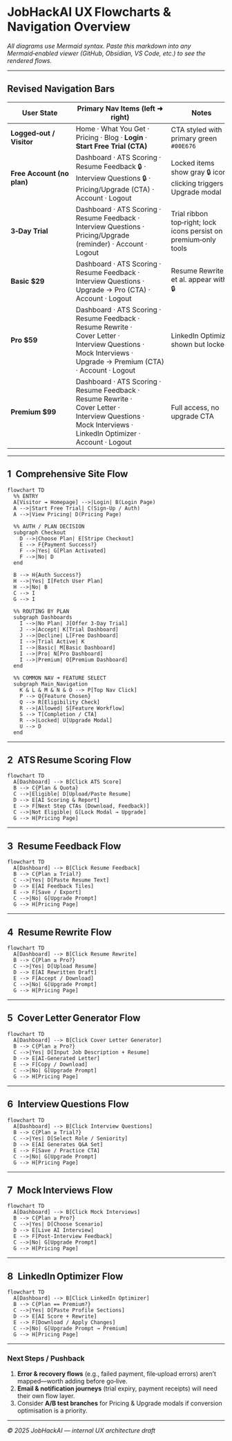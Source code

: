 # JobHackAI UX Flowcharts & Navigation Overview
_All diagrams use Mermaid syntax. Paste this markdown into any Mermaid‑enabled viewer (GitHub, Obsidian, VS Code, etc.) to see the rendered flows._

---

## Revised Navigation Bars

| User State | Primary Nav Items (left ➜ right) | Notes |
|------------|----------------------------------|-------|
| **Logged‑out / Visitor** | Home · What You Get · Pricing · Blog · **Login** · **Start Free Trial (CTA)** | CTA styled with primary green `#00E676` |
| **Free Account (no plan)** | Dashboard · ATS Scoring · Resume Feedback 🔒 · Interview Questions 🔒 · Pricing/Upgrade (CTA) · Account · Logout | Locked items show gray 🔒 icon; clicking triggers Upgrade modal |
| **3‑Day Trial** | Dashboard · ATS Scoring · Resume Feedback · Interview Questions · Pricing/Upgrade (reminder) · Account · Logout | Trial ribbon top‑right; lock icons persist on premium‑only tools |
| **Basic $29** | Dashboard · ATS Scoring · Resume Feedback · Interview Questions · Upgrade → Pro (CTA) · Account · Logout | Resume Rewrite et al. appear with 🔒 |
| **Pro $59** | Dashboard · ATS Scoring · Resume Feedback · Resume Rewrite · Cover Letter · Interview Questions · Mock Interviews · Upgrade → Premium (CTA) · Account · Logout | LinkedIn Optimizer shown but locked |
| **Premium $99** | Dashboard · ATS Scoring · Resume Feedback · Resume Rewrite · Cover Letter · Interview Questions · Mock Interviews · LinkedIn Optimizer · Account · Logout | Full access, no upgrade CTA |

---

## 1 Comprehensive Site Flow  

```mermaid
flowchart TD
  %% ENTRY
  A[Visitor ↠ Homepage] -->|Login| B(Login Page)
  A -->|Start Free Trial| C(Sign‑Up / Auth)
  A -->|View Pricing| D(Pricing Page)

  %% AUTH / PLAN DECISION
  subgraph Checkout
    D -->|Choose Plan| E[Stripe Checkout]
    E --> F{Payment Success?}
    F -->|Yes| G[Plan Activated]
    F -->|No| D
  end

  B --> H{Auth Success?}
  H -->|Yes| I[Fetch User Plan]
  H -->|No| B
  C --> I
  G --> I

  %% ROUTING BY PLAN
  subgraph Dashboards
    I -->|No Plan| J[Offer 3‑Day Trial]
    J -->|Accept| K[Trial Dashboard]
    J -->|Decline| L[Free Dashboard]
    I -->|Trial Active| K
    I -->|Basic| M[Basic Dashboard]
    I -->|Pro| N[Pro Dashboard]
    I -->|Premium| O[Premium Dashboard]
  end

  %% COMMON NAV ➜ FEATURE SELECT
  subgraph Main_Navigation
    K & L & M & N & O --> P[Top Nav Click]
    P --> Q{Feature Chosen}
    Q --> R[Eligibility Check]
    R -->|Allowed| S[Feature Workflow]
    S --> T[Completion / CTA]
    R -->|Locked| U[Upgrade Modal]
    U --> D
  end
```

---

## 2 ATS Resume Scoring Flow  

```mermaid
flowchart TD
  A[Dashboard] --> B[Click ATS Score]
  B --> C{Plan & Quota}
  C -->|Eligible| D[Upload/Paste Resume]
  D --> E[AI Scoring & Report]
  E --> F[Next Step CTAs (Download, Feedback)]
  C -->|Not Eligible| G[Lock Modal → Upgrade]
  G --> H[Pricing Page]
```

---

## 3 Resume Feedback Flow  

```mermaid
flowchart TD
  A[Dashboard] --> B[Click Resume Feedback]
  B --> C{Plan ≥ Trial?}
  C -->|Yes| D[Paste Resume Text]
  D --> E[AI Feedback Tiles]
  E --> F[Save / Export]
  C -->|No| G[Upgrade Prompt]
  G --> H[Pricing Page]
```

---

## 4 Resume Rewrite Flow  

```mermaid
flowchart TD
  A[Dashboard] --> B[Click Resume Rewrite]
  B --> C{Plan ≥ Pro?}
  C -->|Yes| D[Upload Resume]
  D --> E[AI Rewritten Draft]
  E --> F[Accept / Download]
  C -->|No| G[Upgrade Prompt]
  G --> H[Pricing Page]
```

---

## 5 Cover Letter Generator Flow  

```mermaid
flowchart TD
  A[Dashboard] --> B[Click Cover Letter Generator]
  B --> C{Plan ≥ Pro?}
  C -->|Yes| D[Input Job Description + Resume]
  D --> E[AI‑Generated Letter]
  E --> F[Copy / Download]
  C -->|No| G[Upgrade Prompt]
  G --> H[Pricing Page]
```

---

## 6 Interview Questions Flow  

```mermaid
flowchart TD
  A[Dashboard] --> B[Click Interview Questions]
  B --> C{Plan ≥ Trial?}
  C -->|Yes| D[Select Role / Seniority]
  D --> E[AI Generates Q&A Set]
  E --> F[Save / Practice CTA]
  C -->|No| G[Upgrade Prompt]
  G --> H[Pricing Page]
```

---

## 7 Mock Interviews Flow  

```mermaid
flowchart TD
  A[Dashboard] --> B[Click Mock Interviews]
  B --> C{Plan ≥ Pro?}
  C -->|Yes| D[Choose Scenario]
  D --> E[Live AI Interview]
  E --> F[Post‑Interview Feedback]
  C -->|No| G[Upgrade Prompt]
  G --> H[Pricing Page]
```

---

## 8 LinkedIn Optimizer Flow  

```mermaid
flowchart TD
  A[Dashboard] --> B[Click LinkedIn Optimizer]
  B --> C{Plan == Premium?}
  C -->|Yes| D[Paste Profile Sections]
  D --> E[AI Score + Rewrite]
  E --> F[Download / Apply Changes]
  C -->|No| G[Upgrade Prompt → Premium]
  G --> H[Pricing Page]
```

---

### Next Steps / Pushback  
1. **Error & recovery flows** (e.g., failed payment, file‑upload errors) aren’t mapped—worth adding before go‑live.  
2. **Email & notification journeys** (trial expiry, payment receipts) will need their own flow layer.  
3. Consider **A/B test branches** for Pricing & Upgrade modals if conversion optimisation is a priority.

---

_© 2025 JobHackAI — internal UX architecture draft_

